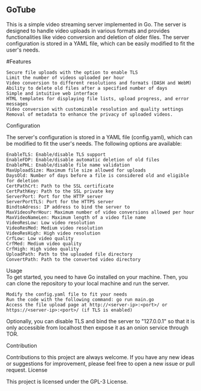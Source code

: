 ## GoTube

This is a simple video streaming server implemented in Go. The server is designed to handle video uploads in various formats and provides functionalities like video conversion and deletion of older files. The server configuration is stored in a YAML file, which can be easily modified to fit the user's needs.

#Features

    Secure file uploads with the option to enable TLS
    Limit the number of videos uploaded per hour
    Video conversion to different resolutions and formats (DASH and WebM)
    Ability to delete old files after a specified number of days
    Simple and intuitive web interface
    HTML templates for displaying file lists, upload progress, and error messages
    Video conversion with customizable resolution and quality settings
    Removal of metadata to enhance the privacy of uploaded videos.


Configuration

The server's configuration is stored in a YAML file (config.yaml), which can be modified to fit the user's needs. The following options are available:

    EnableTLS: Enable/disable TLS support
    EnableFDP: Enable/disable automatic deletion of old files
    EnablePHL: Enable/disable file name validation
    MaxUploadSize: Maximum file size allowed for uploads
    DaysOld: Number of days before a file is considered old and eligible for deletion
    CertPathCrt: Path to the SSL certificate
    CertPathKey: Path to the SSL private key
    ServerPort: Port for the HTTP server
    ServerPortTLS: Port for the HTTPS server
    BindtoAdress: IP address to bind the server to
    MaxVideosPerHour: Maximum number of video conversions allowed per hour
    MaxVideoNameLen: Maximum length of a video file name
    VideoResLow: Low video resolution
    VideoResMed: Medium video resolution
    VideoResHigh: High video resolution
    CrfLow: Low video quality
    CrfMed: Medium video quality
    CrfHigh: High video quality
    UploadPath: Path to the uploaded file directory
    ConvertPath: Path to the converted video directory

Usage  
To get started, you need to have Go installed on your machine. Then, you can clone the repository to your local machine and run the server.  

    Modify the config.yaml file to fit your needs
    Run the code with the following command: go run main.go
    Access the file upload page at http://<server-ip>:<port>/ or https://<server-ip>:<port>/ (if TLS is enabled)
    
Optionally, you can disable TLS and bind the server to "127.0.0.1" so that it is only accessible from localhost then expose it as an onion service through TOR.  


Contribution

Contributions to this project are always welcome. If you have any new ideas or suggestions for improvement, please feel free to open a new issue or pull request.
License

This project is licensed under the GPL-3 License.
